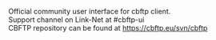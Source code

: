 Official community user interface for cbftp client.<br>
Support channel on Link-Net at #cbftp-ui<br>
CBFTP repository can be found at <a href="https://cbftp.eu/svn/cbftp">https://cbftp.eu/svn/cbftp</a>
